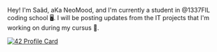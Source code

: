 Hey! I'm Saâd, aKa NeoMood, and I'm currently a student in @1337FIL coding school 🖥.
I will be posting updates from the IT projects that I'm working on during my cursus 📁. 

[![42 Profile Card](https://1337-readme.vercel.app/api/profile?cursus=42cursus&dark=true&email=hide&login=sgmira)](https://github.com/mohouyizme/1337-readme)
